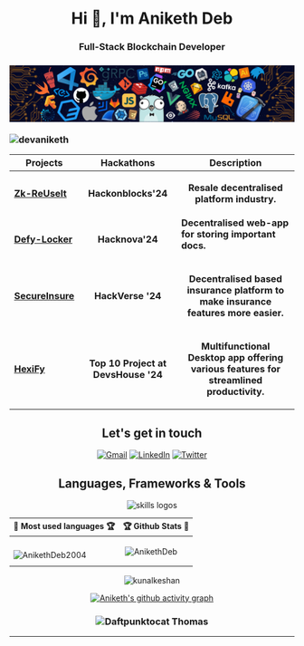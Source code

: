 <h1 align="center"> Hi 👋, I'm Aniketh Deb</h1>
<h3 align = "center"> Full-Stack Blockchain Developer <h3/>
  

<p align="center">
  <img src="https://raw.githubusercontent.com/KevinPatel04/KevinPatel04/master/header.png" alt="Aniketh Deb">
 </p>

<p align="left"> <img src="https://komarev.com/ghpvc/?username=devaniketh&label=Profile%20views&color=0e75b6&style=flat" alt="devaniketh" /> </p>

|  Projects|Hackathons|Description|
|-----------|---------|---------|
|[Zk-ReUseIt](https://github.com/devaniketh/Zk-ReUseIt)| <p align="center">   Hackonblocks'24  </p> | <p align="center">  Resale decentralised platform industry. </p> |
|[Defy-Locker](https://github.com/devaniketh/Hacknova)|<p align="center">Hacknova'24  </p> | Decentralised web-app for storing important docs.  </p>|
| [SecureInsure](https://github.com/devaniketh/SecureInsure) | <p align="center"> HackVerse '24   </p> |<p align="center">  Decentralised based insurance platform to make insurance features more easier.|
| [HexiFy](https://github.com/devaniketh/HexiFy) | <p align="center">Top 10 Project at DevsHouse '24  </p> |<p align="center">  Multifunctional Desktop app offering various features for streamlined productivity. </p> |



<h2 align="center"> Let's get in touch </h2>

<div align="center">
  <a href="mailto:aniketh.dev7gmail.com"><img alt="Gmail" src="https://img.shields.io/badge/Gmail-D14836?style=for-the-badge&logo=gmail&logoColor=white" /></a>
  <a href="https://www.linkedin.com/in/aniketh-deb660632235/"><img alt="LinkedIn" src="https://img.shields.io/badge/linkedin-%230077B5.svg?style=for-the-badge&logo=linkedin&logoColor=white" /></a>
  <a href="https://x.com/Aniketh_Deb"><img alt="Twitter" src="https://img.shields.io/badge/Twitter-%231DA1F2.svg?style=for-the-badge&logo=Twitter&logoColor=white" /></a>

<div align="center">
  <h2>Languages, Frameworks & Tools</h2>
  <img src="https://skillicons.dev/icons?i=react,nextjs,ts,solidity,docker,graphql"  alt="skills logos" />
  <br /> 
</div>






<div align="center">

|🎯 Most used languages 🏆| 🏆 Github Stats 🔭|
|----------------------------------|----------------------------|
|<p><img align="left" src="https://github-readme-stats.vercel.app/api/top-langs?username=devaniketh&show_icons=true&locale=en&layout=compact" alt="AnikethDeb2004" /></p> | <p>&nbsp;<img align="center" src="https://github-readme-stats.vercel.app/api?username=devaniketh&show_icons=true&locale=en" alt="AnikethDeb" /></p> |
</div>


<div align="center">
  <p><img align="center" src="https://github-readme-streak-stats.herokuapp.com/?user=devaniketh&theme=dark" alt="kunalkeshan" /></p>
</div>

[![Aniketh's github activity graph](https://github-readme-activity-graph.vercel.app/graph?username=devaniketh&bg_color=000000&color=ffffff&line=9e4c98&point=2e2d2d&area=true&hide_border=true)](https://github.com/ashutosh00710/github-readme-activity-graph)


<h3 align="center">
  <img src="https://octodex.github.com/images/daftpunktocat-thomas.gif" alt="Daftpunktocat Thomas" width="30%" height="auto">
</h3>


---

